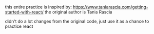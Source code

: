 this entire practice is inspired by:
https://www.taniarascia.com/getting-started-with-react/
the original author is Tania Rascia

didn't do a lot changes from the original code, just use it as a chance to practice react

